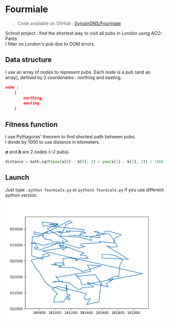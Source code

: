 # Fourmiale

> Code available on GitHub : [SylvainDNS/Fourmiale](https://github.com/sylvainDNS/Fourmiale)

School project : find the shortest way to visit all pubs in London using ACO-Pants \
I filter on London's pub due to OOM errors.

## Data structure

I use an array of nodes to represent pubs. Each node is a pub (and an array), defined by 2 coordonates : northing and easting.

```json
node :
    {
        northing,
        easting
    }
```

## Fitness function

I use Pythagoras' theorem to find shortest path between pubs.\
I divide by 1000 to use distance in kilometers.

**_a_** and **_b_** are 2 nodes (=2 pubs)

```python
distance = math.sqrt(pow(a[0] - b[0], 2) + pow(a[1] - b[1], 2)) / 1000
```

## Launch

Just type : `python fourmiale.py` or `python3 fourmiale.py` if you use different python version.

![Result on MatPlotLib](img/path.png 'Result on MatPlotLib')
